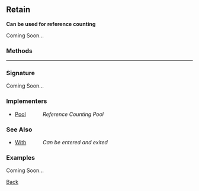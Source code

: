 Retain
------
__Can be used for reference counting__

Coming Soon...


### Methods

-------------------------------


### Signature


Coming Soon...


### Implementers

* <span style="width:75px; float:left;">[Pool](pool)</span> _Reference Counting Pool_


### See Also

* <span style="width:75px; float:left;">[With](with)</span> _Can be entered and exited_


### Examples

Coming Soon...

[Back](/documentation)
